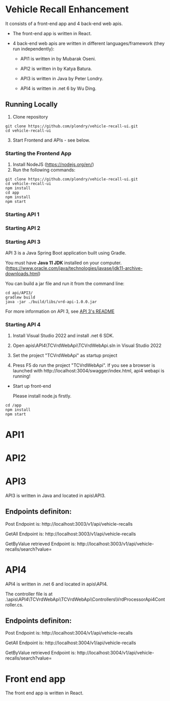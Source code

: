 # Vehicle Recall Enhancement

It consists of a front-end app and 4 back-end web apis.

- The front-end app is written in React. 

- 4 back-end web apis are written in different languages/framework (they run independently):

  - API1 is written in  by Mubarak Oseni.

  - API2 is written in  by Katya Batura.

  - API3 is written in Java by Peter Londry.

  - API4 is written in .net 6 by Wu Ding.  



## Running Locally
1. Clone repository
```
git clone https://github.com/plondry/vehicle-recall-ui.git
cd vehicle-recall-ui
```
3.  Start Frontend and APIs - see below.

### Starting the Frontend App
1. Install NodeJS (https://nodejs.org/en/)
2.  Run the following commands:
```
git clone https://github.com/plondry/vehicle-recall-ui.git
cd vehicle-recall-ui
npm install
cd app
npm install
npm start
```
### Starting API 1

### Starting API 2

### Starting API 3 
API 3 is a Java Spring Boot application built using Gradle. 

You must have **Java 11 JDK** installed on your
  computer. (https://www.oracle.com/java/technologies/javase/jdk11-archive-downloads.html) 

You can build a jar file and run it from the command line:
```
cd api/API3/
gradlew build
java -jar ./build/libs/vrd-api-1.0.0.jar
```
For more information on API 3, see [API 3's README](https://github.com/plondry/vehicle-recall-ui/tree/main/apis/API3)
### Starting API 4
  1. Install Visual Studio 2022 and install .net 6 SDK.
  
  2. Open apis\API4\TCVrdWebApi\TCVrdWebApi.sln in Visual Studio 2022
  
  3. Set the project "TCVrdWebApi" as startup project

  4. Press F5 do run the project "TCVrdWebApi". If you see a browser is launched with http://localhost:3004/swagger/index.html, api4 webapi is running!

- Start up front-end
  
  Please install node.js firstly. 
```
cd /app
npm install
npm start
```



# API1



# API2

# API3
API3 is written in Java and located in apis\API3.

## Endpoints definiton:

Post Endpoint is: http://localhost:3003/v1/api/vehicle-recalls

GetAll Endpoint is: http://localhost:3003/v1/api/vehicle-recalls

GetByValue retrieved Endpoint is: http://localhost:3003/v1/api/vehicle-recalls/search?value=<value>

# API4

API4 is written in .net 6 and located in apis\API4.

The controller file is at .\apis\API4\TCVrdWebApi\TCVrdWebApi\Controllers\VrdProcessorApi4Controller.cs.

## Endpoints definiton:

Post Endpoint is: http://localhost:3004/v1/api/vehicle-recalls

GetAll Endpoint is: http://localhost:3004/v1/api/vehicle-recalls

GetByValue retrieved Endpoint is: http://localhost:3004/v1/api/vehicle-recalls/search?value=<value>


# Front end app

The front end app is written in React.
